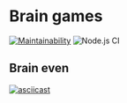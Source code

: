 # Brain games

[![Maintainability](https://api.codeclimate.com/v1/badges/9fa0252a42e5beb24a9f/maintainability)](https://codeclimate.com/github/sunsetninja/backend-project-lvl1/maintainability)
![Node.js CI](https://github.com/sunsetninja/backend-project-lvl1/workflows/Node.js%20CI/badge.svg?branch=master)

## Brain even

[![asciicast](https://asciinema.org/a/oV26PnmHppRJYn8vopBGlo27p.svg)](https://asciinema.org/a/oV26PnmHppRJYn8vopBGlo27p)
